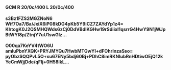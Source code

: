 #### GCM R 20/0c/400 L 20/0c/400
**s3Bz1FZS2MGZNoN6**<br/>**Wif7Oa7/Ba/JxiX6iP08kDG4pKb5Y9iCZ7ZAYdYp1z4=**<br/>**KhtogK0J2QSMHQWds6zCj0DdVBdIKGHw19rSdiixl1qsrrG4HwY9N1jWJpBtWYl8p/ZtnjY7uU1swGlz...**<br/><br/>
**O00qa7KeYV4tWO6U**<br/>**amluPbnYXQK+PRYJMYQu7HwbMTGwYI+dFOhrlnzaSso=**<br/>**pyObzSQQPvL5O+xu67ENy5bdj60Bj+PDhC8imRKNlubRnHDtiwOEjQ12kYeCmWjjDde/qFIj+0H58lkL...**